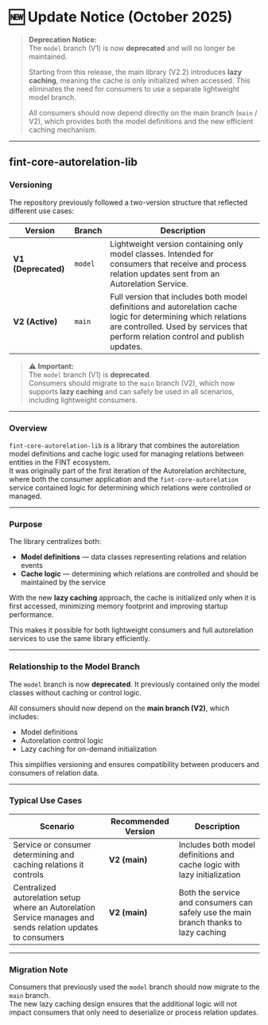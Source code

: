 # 🆕 Update Notice (October 2025)

> **Deprecation Notice:**  
> The `model` branch (V1) is now **deprecated** and will no longer be maintained.
>
> Starting from this release, the main library (V2.2) introduces **lazy caching**, meaning the cache is only initialized when accessed. This eliminates the need for consumers to use a separate lightweight model branch.
>
> All consumers should now depend directly on the main branch (`main` / V2), which provides both the model definitions and the new efficient caching mechanism.

---

## fint-core-autorelation-lib

### Versioning
The repository previously followed a two-version structure that reflected different use cases:

| Version | Branch | Description |
|----------|---------|-------------|
| **V1 (Deprecated)** | `model` | Lightweight version containing only model classes. Intended for consumers that receive and process relation updates sent from an Autorelation Service. |
| **V2 (Active)** | `main` | Full version that includes both model definitions and autorelation cache logic for determining which relations are controlled. Used by services that perform relation control and publish updates. |

> ⚠️ **Important:**  
> The `model` branch (V1) is **deprecated**.  
> Consumers should migrate to the `main` branch (V2), which now supports **lazy caching** and can safely be used in all scenarios, including lightweight consumers.

---

### Overview
`fint-core-autorelation-lib` is a library that combines the autorelation model definitions and cache logic used for managing relations between entities in the FINT ecosystem.  
It was originally part of the first iteration of the Autorelation architecture, where both the consumer application and the `fint-core-autorelation` service contained logic for determining which relations were controlled or managed.

---

### Purpose
The library centralizes both:

- **Model definitions** — data classes representing relations and relation events
- **Cache logic** — determining which relations are controlled and should be maintained by the service

With the new **lazy caching** approach, the cache is initialized only when it is first accessed, minimizing memory footprint and improving startup performance.

This makes it possible for both lightweight consumers and full autorelation services to use the same library efficiently.

---

### Relationship to the Model Branch
The `model` branch is now **deprecated**. It previously contained only the model classes without caching or control logic.

All consumers should now depend on the **main branch (V2)**, which includes:
- Model definitions
- Autorelation control logic
- Lazy caching for on-demand initialization

This simplifies versioning and ensures compatibility between producers and consumers of relation data.

---

### Typical Use Cases
| Scenario | Recommended Version | Description |
|-----------|--------------------|--------------|
| Service or consumer determining and caching relations it controls | **V2 (main)** | Includes both model definitions and cache logic with lazy initialization |
| Centralized autorelation setup where an Autorelation Service manages and sends relation updates to consumers | **V2 (main)** | Both the service and consumers can safely use the main branch thanks to lazy caching |

---

### Migration Note
Consumers that previously used the `model` branch should now migrate to the `main` branch.  
The new lazy caching design ensures that the additional logic will not impact consumers that only need to deserialize or process relation updates.
